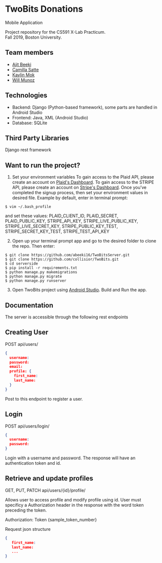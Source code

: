 # TwoBits Donations
Mobile Application

Project repository for the CS591 X-Lab Practicum. <br />
Fall 2019, Boston University.

## Team members
* [Ajit Beeki](https://github.com/abeeki16)
* [Camilla Satte](https://github.com/collisior)
* [Kaylin Mok](https://github.com/mhkaylyn)
* [Will Munoz](https://github.com/WillPower98)


## Technologies

* Backend: Django (Python-based framework), some parts are handled in Android Studio
* Frontend: Java, XML (Android Studio)
* Database: SQLite

## Third Party Libraries

Django rest framework


## Want to run the project?

1. Set your environment variables
To gain access to the Plaid API, please create an account on [Plaid's Dashboard](https://dashboard.plaid.com/signin). 
To gain access to the STRIPE API, please create an account on [Stripe's Dashboard](https://dashboard.stripe.com/login). 
Once you’ve completed the signup process, then set your environment values in desired file.
Example by default, enter in terminal prompt:

```
$ vim ~/.bash_profile
```

and set these values: PLAID_CLIENT_ID, PLAID_SECRET, PLAID_PUBLIC_KEY, STRIPE_API_KEY, STRIPE_LIVE_PUBLIC_KEY, STRIPE_LIVE_SECRET_KEY, STRIPE_PUBLIC_KEY_TEST, STRIPE_SECRET_KEY_TEST, STRIPE_TEST_API_KEY

2. Open up your terminal prompt app and go to the desired folder to clone the repo. Then enter:

```
$ git clone https://github.com/abeeki16/TwoBitsServer.git
$ git clone https://github.com/collisior/TwoBits.git
$ cd serverside
$ pip install -r requirements.txt
$ python manage.py makemigrations
$ python manage.py migrate
$ python manage.py runserver
```

3. Open TwoBits project using [Android Studio](https://developer.android.com/studio/install). Build and Run the app.

## Documentation

The server is accessible through the following rest endpoints

## Creating User

POST api/users/

```json
{
  username:
  password:
  email:
  profile: {
    first_name:
    last_name:
  }
}
```
Post to this endpoint to register a user.

## Login
POST api/users/login/

```json
{
  username:
  password:
}
```
Login with a username and password. The response will have an authentication token and id.

## Retrieve and update profiles 
GET, PUT, PATCH api/users/{id}/profile/

Allows user to access profile and modify profile using id. User must specificy a Authorization header in the response with the word token preceding the token.

Authorization: Token {sample_token_number}

Request json structure

```json
{
   first_name:
   last_name:
   ...
}
```




